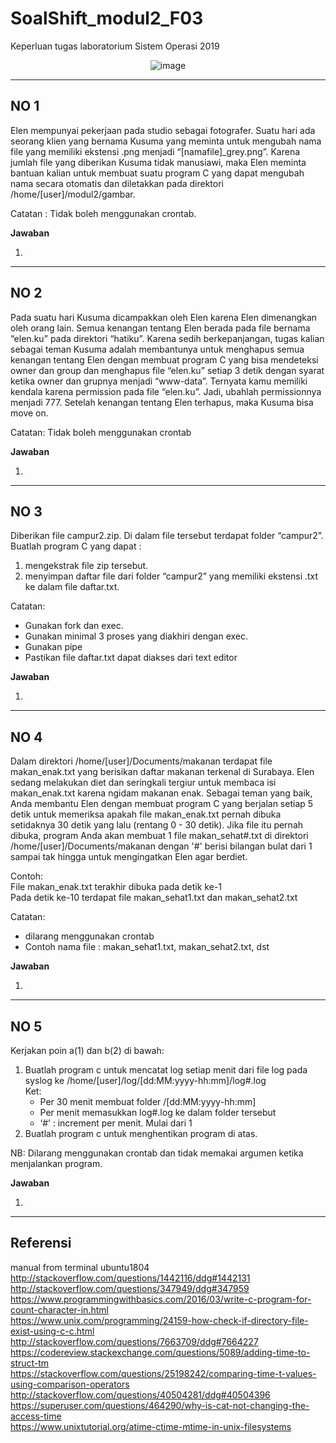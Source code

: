 # SoalShift_modul2_F03
Keperluan tugas laboratorium Sistem Operasi 2019  

<center>

![image](cover.gif "Sisop Art Online")

</center>

---
## NO 1

Elen mempunyai pekerjaan pada studio sebagai fotografer. Suatu hari ada seorang klien yang bernama Kusuma yang meminta untuk mengubah nama file yang memiliki ekstensi .png menjadi “[namafile]_grey.png”. Karena jumlah file yang diberikan Kusuma tidak manusiawi, maka Elen meminta bantuan kalian untuk membuat suatu program C yang dapat mengubah nama secara otomatis dan diletakkan pada direktori /home/[user]/modul2/gambar.  

Catatan : Tidak boleh menggunakan crontab.


**Jawaban**

1. 

---
## NO 2

Pada suatu hari Kusuma dicampakkan oleh Elen karena Elen dimenangkan oleh orang lain. Semua kenangan tentang Elen berada pada file bernama “elen.ku” pada direktori “hatiku”. Karena sedih berkepanjangan, tugas kalian sebagai teman Kusuma adalah membantunya untuk menghapus semua kenangan tentang Elen dengan membuat program C yang bisa mendeteksi owner dan group dan menghapus file “elen.ku” setiap 3 detik dengan syarat ketika owner dan grupnya menjadi “www-data”. Ternyata kamu memiliki kendala karena permission pada file “elen.ku”. Jadi, ubahlah permissionnya menjadi 777. Setelah kenangan tentang Elen terhapus, maka Kusuma bisa move on.  

Catatan: Tidak boleh menggunakan crontab


**Jawaban**

1.

---
## NO 3

Diberikan file campur2.zip. Di dalam file tersebut terdapat folder “campur2”.  
Buatlah program C yang dapat :
1. mengekstrak file zip tersebut.
2. menyimpan daftar file dari folder “campur2” yang memiliki ekstensi .txt ke dalam file daftar.txt.

Catatan:
* Gunakan fork dan exec.
* Gunakan minimal 3 proses yang diakhiri dengan exec.
* Gunakan pipe
* Pastikan file daftar.txt dapat diakses dari text editor


**Jawaban**

1. 

---
## NO 4

Dalam direktori /home/[user]/Documents/makanan terdapat file makan_enak.txt yang berisikan daftar makanan terkenal di Surabaya. Elen sedang melakukan diet dan seringkali tergiur untuk membaca isi makan_enak.txt karena ngidam makanan enak. Sebagai teman yang baik, Anda membantu Elen dengan membuat program C yang berjalan setiap 5 detik untuk memeriksa apakah file makan_enak.txt pernah dibuka setidaknya 30 detik yang lalu (rentang 0 - 30 detik).
Jika file itu pernah dibuka, program Anda akan membuat 1 file makan_sehat#.txt di direktori /home/[user]/Documents/makanan dengan '#' berisi bilangan bulat dari 1 sampai tak hingga untuk mengingatkan Elen agar berdiet.  

Contoh:  
File makan_enak.txt terakhir dibuka pada detik ke-1  
Pada detik ke-10 terdapat file makan_sehat1.txt dan makan_sehat2.txt

Catatan: 
-	dilarang menggunakan crontab
-	Contoh nama file : makan_sehat1.txt, makan_sehat2.txt, dst


**Jawaban**

1. 

---
## NO 5

Kerjakan poin a(1) dan b(2) di bawah:  
1. Buatlah program c untuk mencatat log setiap menit dari file log pada syslog ke /home/[user]/log/[dd:MM:yyyy-hh:mm]/log#.log  
Ket:  
    * Per 30 menit membuat folder /[dd:MM:yyyy-hh:mm]
    * Per menit memasukkan log#.log ke dalam folder tersebut
    * ‘#’ : increment per menit. Mulai dari 1
2. Buatlah program c untuk menghentikan program di atas.

NB: Dilarang menggunakan crontab dan tidak memakai argumen ketika menjalankan program.


**Jawaban**

1. 

---

## Referensi

manual from terminal ubuntu1804  
http://stackoverflow.com/questions/1442116/ddg#1442131  
http://stackoverflow.com/questions/347949/ddg#347959  
https://www.programmingwithbasics.com/2016/03/write-c-program-for-count-character-in.html  
https://www.unix.com/programming/24159-how-check-if-directory-file-exist-using-c-c.html  
http://stackoverflow.com/questions/7663709/ddg#7664227  
https://codereview.stackexchange.com/questions/5089/adding-time-to-struct-tm  
https://stackoverflow.com/questions/25198242/comparing-time-t-values-using-comparison-operators  
http://stackoverflow.com/questions/40504281/ddg#40504396  
https://superuser.com/questions/464290/why-is-cat-not-changing-the-access-time  
https://www.unixtutorial.org/atime-ctime-mtime-in-unix-filesystems  

